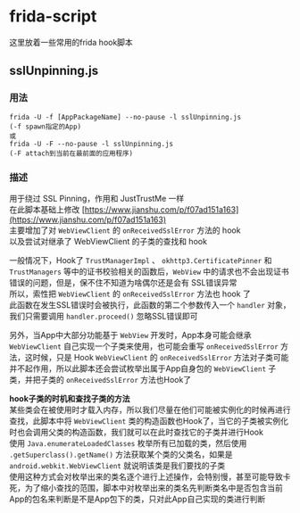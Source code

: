 # frida-script
这里放着一些常用的frida hook脚本

## sslUnpinning.js

### 用法
```
frida -U -f [AppPackageName] --no-pause -l sslUnpinning.js
(-f spawn指定的App)
或
frida -U -F --no-pause -l sslUnpinning.js
(-F attach到当前在最前面的应用程序)
```

### 描述
用于绕过 SSL Pinning，作用和 JustTrustMe 一样  
在此脚本基础上修改 [https://www.jianshu.com/p/f07ad151a163](https://www.jianshu.com/p/f07ad151a163)  
主要增加了对 `WebViewClient` 的 `onReceivedSslError` 方法的 hook  
以及尝试对继承了 WebViewClient 的子类的查找和 hook  

一般情况下，Hook了 `TrustManagerImpl` 、 `okhttp3.CertificatePinner` 和 `TrustManagers` 等中的证书校验相关的函数后，`WebView` 中的请求也不会出现证书错误的问题，但是，保不住不知道为啥偶尔还是会有 SSL错误异常  
所以，索性把 `WebViewClient` 的 `onReceivedSslError` 方法也 hook 了  
此函数在发生SSL错误时会被执行，此函数的第二个参数传入一个 `handler` 对象，我们只需要调用 `handler.proceed()` 忽略SSL错误即可  

另外，当App中大部分功能基于 `WebView` 开发时，App本身可能会继承 `WebViewClient` 自己实现一个子类来使用，也可能会重写 `onReceivedSslError` 方法，这时候，只是 Hook `WebViewClient` 的 `onReceivedSslError` 方法对子类可能并不起作用，所以此脚本还会尝试枚举出属于App自身包的 `WebViewClient` 子类，并把子类的 `onReceivedSslError` 方法也Hook了  

**hook子类的时机和查找子类的方法**  
某些类会在被使用时才载入内存，所以我们尽量在他们可能被实例化的时候再进行查找，此脚本中将 `WebViewClient` 类的构造函数也Hook了，当它的子类被实例化时也会调用父类的构造函数，我们就可以在此时查找它的子类并进行Hook  
使用 `Java.enumerateLoadedClasses` 枚举所有已加载的类，然后使用 `.getSuperclass().getName()` 方法获取某个类的父类名，如果是 `android.webkit.WebViewClient` 就说明该类是我们要找的子类  
使用这种方式会对枚举出来的类名逐个进行上述操作，会特别慢，甚至可能导致卡死，为了缩小查找的范围，脚本中对枚举出来的类名先判断类名中是否包含当前App的包名来判断是不是App包下的类，只对此App自己实现的类进行判断  